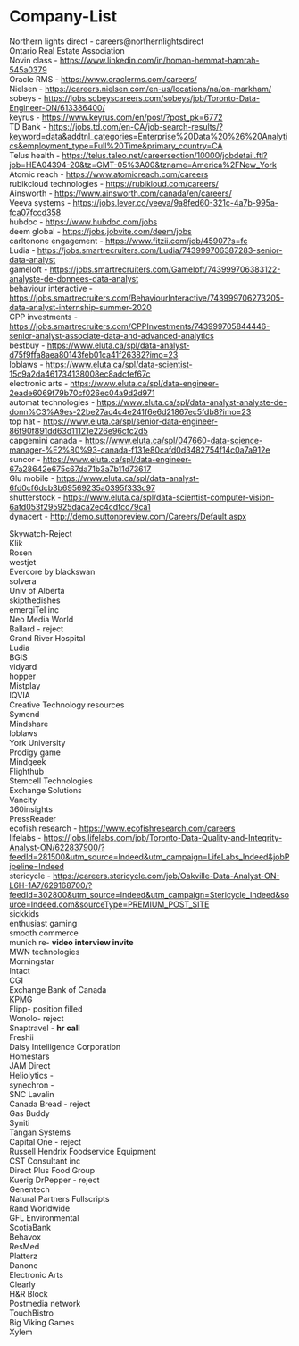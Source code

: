 # Company-List
Northern lights direct - careers@northernlightsdirect<br>
Ontario Real Estate Association<br>
Novin class - https://www.linkedin.com/in/homan-hemmat-hamrah-545a0379<br>
Oracle RMS - https://www.oraclerms.com/careers/<br>
Nielsen - https://careers.nielsen.com/en-us/locations/na/on-markham/<br>
sobeys - https://jobs.sobeyscareers.com/sobeys/job/Toronto-Data-Engineer-ON/613386400/<br>
keyrus - https://www.keyrus.com/en/post/?post_pk=6772<br>
TD Bank - https://jobs.td.com/en-CA/job-search-results/?keyword=data&addtnl_categories=Enterprise%20Data%20%26%20Analytics&employment_type=Full%20Time&primary_country=CA<br>
Telus health - https://telus.taleo.net/careersection/10000/jobdetail.ftl?job=HEA04394-20&tz=GMT-05%3A00&tzname=America%2FNew_York<br>
Atomic reach - https://www.atomicreach.com/careers<br>
rubikcloud technologies - https://rubikloud.com/careers/<br>
Ainsworth - https://www.ainsworth.com/canada/en/careers/<br>
Veeva systems - https://jobs.lever.co/veeva/9a8fed60-321c-4a7b-995a-fca07fccd358<br>
hubdoc - https://www.hubdoc.com/jobs<br>
deem global - https://jobs.jobvite.com/deem/jobs<br>
carltonone engagement - https://www.fitzii.com/job/45907?s=fc<br>
Ludia - https://jobs.smartrecruiters.com/Ludia/743999706387283-senior-data-analyst<br>
gameloft - https://jobs.smartrecruiters.com/Gameloft/743999706383122-analyste-de-donnees-data-analyst<br>
behaviour interactive - https://jobs.smartrecruiters.com/BehaviourInteractive/743999706273205-data-analyst-internship-summer-2020<br>
CPP investments - https://jobs.smartrecruiters.com/CPPInvestments/743999705844446-senior-analyst-associate-data-and-advanced-analytics<br>
bestbuy - https://www.eluta.ca/spl/data-analyst-d75f9ffa8aea80143feb01ca41f26382?imo=23<br>
loblaws - https://www.eluta.ca/spl/data-scientist-15c9a2da461734138008ec8adcfef67c<br>
electronic arts - https://www.eluta.ca/spl/data-engineer-2eade6069f79b70cf026ec04a9d2d971<br>
automat technologies - https://www.eluta.ca/spl/data-analyst-analyste-de-donn%C3%A9es-22be27ac4c4e241f6e6d21867ec5fdb8?imo=23<br>
top hat - https://www.eluta.ca/spl/senior-data-engineer-86f90f891dd63d11121e226e96cfc2d5<br>
capgemini canada - https://www.eluta.ca/spl/047660-data-science-manager-%E2%80%93-canada-f131e80cafd0d3482754f14c0a7a912e<br>
suncor - https://www.eluta.ca/spl/data-engineer-67a28642e675c67da71b3a7b11d73617<br>
Glu mobile - https://www.eluta.ca/spl/data-analyst-6fd0cf6dcb3b69569235a0395f333c97<br>
shutterstock - https://www.eluta.ca/spl/data-scientist-computer-vision-6afd053f295925daca2ec4cdfcc79ca1<br>
dynacert - http://demo.suttonpreview.com/Careers/Default.aspx<br>

Skywatch-Reject<br>
Klik<br>
Rosen<br>
westjet<br>
Evercore by blackswan<br>
solvera<br>
Univ of Alberta<br>
skipthedishes <br>
emergiTel inc<br>
Neo Media World<br>
Ballard - reject<br>
Grand River Hospital<br>
Ludia<br>
BGIS<br>
vidyard<br>
hopper<br>
Mistplay<br>
IQVIA<br>
Creative Technology resources<br>
Symend<br>
Mindshare<br>
loblaws<br>
York University<br>
Prodigy game<br>
Mindgeek<br>
Flighthub<br>
Stemcell Technologies<br>
Exchange Solutions<br>
Vancity<br>
360insights<br>
PressReader<br>
ecofish research - https://www.ecofishresearch.com/careers<br>
lifelabs - https://jobs.lifelabs.com/job/Toronto-Data-Quality-and-Integrity-Analyst-ON/622837900/?feedId=281500&utm_source=Indeed&utm_campaign=LifeLabs_Indeed&jobPipeline=Indeed<br>
stericycle - https://careers.stericycle.com/job/Oakville-Data-Analyst-ON-L6H-1A7/629168700/?feedId=302800&utm_source=Indeed&utm_campaign=Stericycle_Indeed&source=Indeed.com&sourceType=PREMIUM_POST_SITE<br>
sickkids<br>
enthusiast gaming<br>
smooth commerce<br>
munich re- <strong>video interview invite</strong><br> 
MWN technologies<br>
Morningstar<br>
Intact<br>
CGI<br>
Exchange Bank of Canada<br>
KPMG<br>
Flipp- position filled<br> 
Wonolo- reject<br> 
Snaptravel - <strong>hr call</strong><br>
Freshii<br>
Daisy Intelligence Corporation<br>
Homestars<br>
JAM Direct<br>
Heliolytics -<br>
synechron -<br>
SNC Lavalin<br>
Canada Bread - reject<br>
Gas Buddy<br>
Syniti <br>
Tangan Systems<br>
Capital One - reject<br>
Russell Hendrix Foodservice Equipment<br>
CST Consultant inc <br>
Direct Plus Food Group<br>
Kuerig DrPepper - reject<br>
Genentech<br>
Natural Partners Fullscripts<br>
Rand Worldwide <br>
GFL Environmental<br>
ScotiaBank<br>
Behavox<br>
ResMed<br>
Platterz<br>
Danone<br>
Electronic Arts<br>
Clearly<br>
H&R Block<br>
Postmedia network <Br>
TouchBistro<br>
Big Viking Games<br>
Xylem<br>
